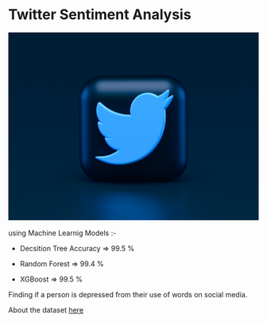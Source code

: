 # Twitter Sentiment Analysis

<img src="assets/twt.jpg" />

using Machine Learnig Models :- 

* Decsition Tree Accuracy => 99.5 %

* Random Forest => 99.4 %

* XGBoost => 99.5 %

Finding if a person is depressed from their use of words on social media.

About the dataset [here](https://www.kaggle.com/datasets/gargmanas/sentimental-analysis-for-tweets)
